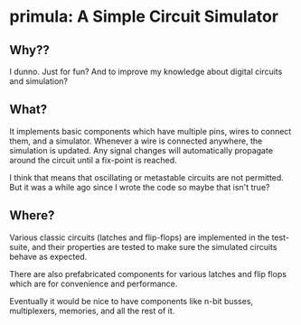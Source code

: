 # primula: A Simple Circuit Simulator


## Why??
I dunno. Just for fun? And to improve my knowledge about digital circuits and
simulation?

## What?
It implements basic components which have multiple pins, wires to connect them,
and a simulator. Whenever a wire is connected anywhere, the simulation is
updated.  Any signal changes will automatically propagate around the circuit
until a fix-point is reached.

I think that means that oscillating or metastable circuits are not permitted.
But it was a while ago since I wrote the code so maybe that isn't true?

## Where?
Various classic circuits (latches and flip-flops) are implemented in the
test-suite, and their properties are tested to make sure the simulated circuits
behave as expected.

There are also prefabricated components for various latches and flip flops
which are for convenience and performance.

Eventually it would be nice to have components like n-bit busses, multiplexers,
memories, and all the rest of it.
